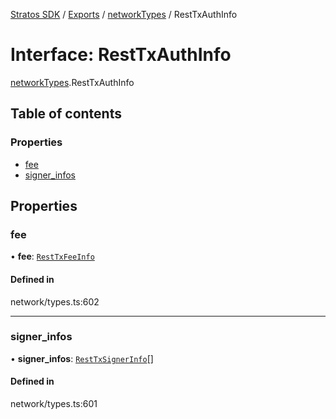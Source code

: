 [Stratos SDK](../README.md) / [Exports](../modules.md) / [networkTypes](../modules/networkTypes.md) / RestTxAuthInfo

# Interface: RestTxAuthInfo

[networkTypes](../modules/networkTypes.md).RestTxAuthInfo

## Table of contents

### Properties

- [fee](networkTypes.RestTxAuthInfo.md#fee)
- [signer\_infos](networkTypes.RestTxAuthInfo.md#signer_infos)

## Properties

### fee

• **fee**: [`RestTxFeeInfo`](networkTypes.RestTxFeeInfo.md)

#### Defined in

network/types.ts:602

___

### signer\_infos

• **signer\_infos**: [`RestTxSignerInfo`](networkTypes.RestTxSignerInfo.md)[]

#### Defined in

network/types.ts:601
